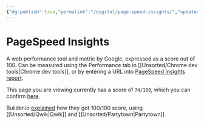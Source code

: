 ```yaml
---
{"dg-publish":true,"permalink":"/digital/page-speed-insights/","updated":"2024-12-13T11:09:12.000-08:00"}
---
```


# PageSpeed Insights

A web performance tool and metric by Google, expressed as a score out of 100. Can be measured using the Performance tab in [[Unsorted/Chrome dev tools\|Chrome dev tools]], or by entering a URL into [PageSpeed Insights report](https://pagespeed.web.dev/report).

This page you are viewing currently has a score of `74/100`, which you can confirm [here](https://pagespeed.web.dev/report?url=https%3A%2F%2Fhung.su%2Fsoftware%2Fpage-speed-insights%2F).

Builder.io [explained](https://www.builder.io/blog/how-we-cut-99-percent-js-with-qwik-and-partytown) how they got 100/100 score, using [[Unsorted/Qwik\|Qwik]] and [[Unsorted/Partytown\|Partytown]]
